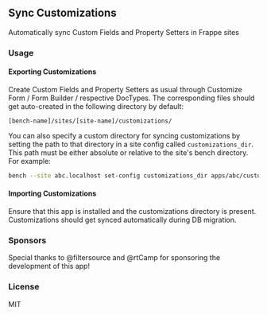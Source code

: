 ## Sync Customizations

Automatically sync Custom Fields and Property Setters in Frappe sites


### Usage

#### Exporting Customizations

Create Custom Fields and Property Setters as usual through Customize Form / Form Builder / respective DocTypes. The corresponding files should get auto-created in the following directory by default:

```
[bench-name]/sites/[site-name]/customizations/
```

You can also specify a custom directory for syncing customizations by setting the path to that directory in a site config called `customizations_dir`. This path must be either absolute or relative to the site's bench directory. For example:

```bash
bench --site abc.localhost set-config customizations_dir apps/abc/customizations
```


#### Importing Customizations

Ensure that this app is installed and the customizations directory is present. Customizations should get synced automatically during DB migration.

### Sponsors

Special thanks to @filtersource and @rtCamp for sponsoring the development of this app!

### License

MIT
